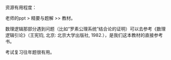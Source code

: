 资源有用程度：

老师的ppt > 精要与题解 >> 教材。

数理逻辑那部分遇到问题（比如“罗素公理系统”结合论的证明）可以去参考《数理逻辑引论》（王宪钧, 北京: 北京大学出版社, 1982.），是我们这本教材的直接参考书。

考试复习往年题很有用。